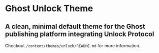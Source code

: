 # Ghost Unlock Theme

## A clean, minimal default theme for the Ghost publishing platform integrating Unlock Protocol

Checkout `/content/themes/unlock/README.md` for more information.